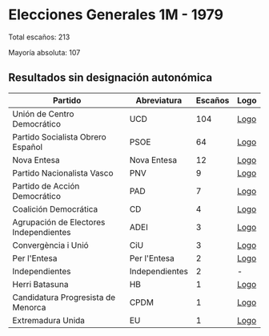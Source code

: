# Elecciones Generales 1M - 1979

Total escaños: 213

Mayoría absoluta: 107

## Resultados sin designación autonómica

| Partido | Abreviatura | Escaños | Logo |
| - | - | - | - |
| Unión de Centro Democrático | UCD | 104 | [Logo](https://github.com/playzzz/Pactos/blob/master/Logos/UCD.jpg?raw=true)
| Partido Socialista Obrero Español | PSOE | 64 | [Logo](https://github.com/playzzz/Pactos/blob/master/Logos/PSOE.jpg?raw=true)
| Nova Entesa | Nova Entesa | 12 | [Logo](https://github.com/playzzz/Pactos/blob/master/Logos/Entesa.jpg?raw=true)
| Partido Nacionalista Vasco | PNV | 9 | [Logo](https://github.com/playzzz/Pactos/blob/master/Logos/Entesa.jpg?raw=true)
| Partido de Acción Democrático | PAD | 7 | [Logo](https://github.com/playzzz/Pactos/blob/master/Logos/PAD.jpg?raw=true)
| Coalición Democrática | CD | 4 | [Logo](https://github.com/playzzz/Pactos/blob/master/Logos/CD.jpg?raw=true)
| Agrupación de Electores Independientes | ADEI | 3 | [Logo](https://github.com/playzzz/Pactos/blob/master/Logos/ADEI.jpg?raw=true)
| Convergència i Unió | CiU | 3 | [Logo](https://github.com/playzzz/Pactos/blob/master/Logos/CIU.jpg?raw=true)
| Per l'Entesa | Per l'Entesa | 2 | [Logo](https://github.com/playzzz/Pactos/blob/master/Logos/Per%20Entesa.jpg?raw=true)
| Independientes | Independientes | 2 | -
| Herri Batasuna | HB | 1 | [Logo](https://github.com/playzzz/Pactos/blob/master/Logos/HB.jpg?raw=true)
| Candidatura Progresista de Menorca | CPDM | 1 | [Logo](https://github.com/playzzz/Pactos/blob/master/Logos/CPDM.jpg?raw=true)
| Extremadura Unida | EU | 1 | [Logo](https://github.com/playzzz/Pactos/blob/master/Logos/EU.jpg?raw=true)
